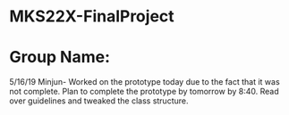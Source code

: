 # MKS22X-FinalProject

# Group Name: 
5/16/19
Minjun- Worked on the prototype today due to the fact that it was not complete. Plan to complete the prototype by tomorrow by 8:40.
Read over guidelines and tweaked the class structure.
